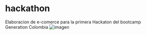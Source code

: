 # hackathon

Elaboracion de e-comerce para la primera Hackaton del bootcamp Generation Colombia 
![imagen](https://github.com/betangil238/hackathon/assets/121052500/32fce188-7315-4d77-a24e-2faec96a2bef)


